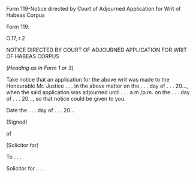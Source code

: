 Form 119-Notice directed by Court of Adjourned Application for Writ of
Habeas Corpus

Form 119.

O.17, r.2

NOTICE DIRECTED BY COURT OF ADJOURNED APPLICATION FOR WRIT OF HABEAS
CORPUS

(*Heading as in Form 1 or 3*)

Take notice that an application for the above writ was made to the
Honourable Mr. Justice . . . in the above matter on the . . . day of . .
. 20\..., when the said application was adjourned until . . . a.m./p.m.
on the . . . day of . . . 20\..., so that notice could be given to you.

Date the . . . day of . . . 20\...

(Signed)

of

(Solicitor for)

To . . .

Solicitor for . . .

